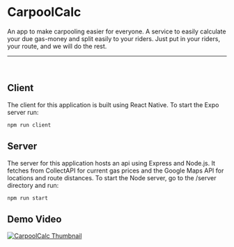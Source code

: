 # CarpoolCalc

An app to make carpooling easier for everyone. A service to easily calculate your due gas-money and split easily to your riders. Just put in your riders, your route, and we will do the rest.

<hr>
<br>

## Client

The client for this application is built using React Native. To start the Expo server run:

```
npm run client
```

## Server

The server for this application hosts an api using Express and Node.js. It fetches from CollectAPI for current gas prices and the Google Maps API for locations and route distances. To start the Node server, go to the /server directory and run:

```
npm run start
```

## Demo Video
[![CarpoolCalc Thumbnail](https://i9.ytimg.com/vi/f7HYFjZmIgU/mq2.jpg?sqp=CPynpZQG&rs=AOn4CLCPXPHfnRCbJ3IIVczHiyFnU-qSSw)](https://youtube.com/shorts/f7HYFjZmIgU?feature=share)
